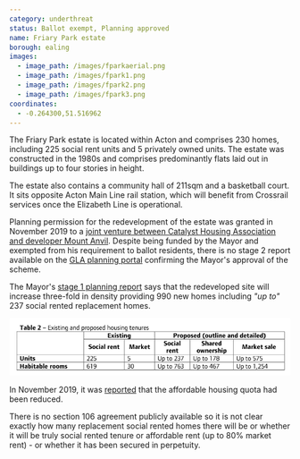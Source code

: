 ```yaml
---
category: underthreat
status: Ballot exempt, Planning approved 
name: Friary Park estate 
borough: ealing
images:
  - image_path: /images/fparkaerial.png
  - image_path: /images/fpark1.png
  - image_path: /images/fpark2.png
  - image_path: /images/fpark3.png
coordinates: 
  - -0.264300,51.516962
---
```

The Friary Park estate is located within Acton and comprises 230 homes, including 225 social rent units and 5 privately owned units. The estate was constructed in the 1980s and comprises predominantly flats laid out in buildings up to four stories in height.

The estate also contains a community hall of 211sqm and a basketball court. It sits opposite Acton Main Line rail station, which will benefit from Crossrail services once the Elizabeth Line is operational.

Planning permission for the redevelopment of the estate was granted in November 2019 to a [joint venture between Catalyst Housing Association and developer Mount Anvil](https://www.chg.org.uk/development-regeneration/regeneration/friary-park-ealing/friary-park-rumour-busters/). Despite being funded by the Mayor and exempted from his requirement to ballot residents, there is no stage 2 report available on the [GLA planning portal](https://www.london.gov.uk/what-we-do/planning/planning-applications-and-decisions/planning-application-search/friary-park-estate) confirming the Mayor's approval of the scheme. 

The Mayor's [stage 1 planning report](https://www.london.gov.uk/sites/default/files/public%3A//public%3A//public%3A//public%3A//PAWS/media_id_477438/////friary_park_estate_report.pdf) says that the redeveloped site will increase three-fold in density providing 990 new homes including _"up to"_ 237 social rented replacement homes.

<img src="/images/fparkupto.png" class="img-fluid rounded img-thumbnail">

In November 2019, it was [reported](https://www.insidehousing.co.uk/news/news/london-housing-association-moves-step-closer-on-990-home-scheme-but-affordable-share-reduced-64284) that the affordable housing quota had been reduced.

There is no section 106 agreement publicly available so it is not clear exactly how many replacement social rented homes there will be or whether it will be truly social rented tenure or affordable rent (up to 80% market rent) - or whether it has been secured in perpetuity.


